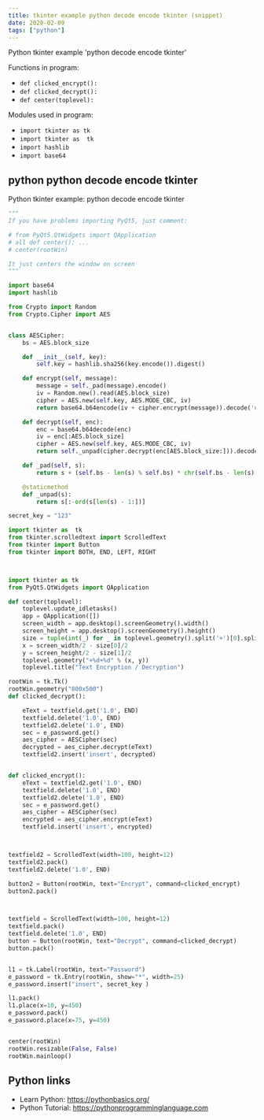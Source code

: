 ```yaml
---
title: tkinter example python decode encode tkinter (snippet)
date: 2020-02-09
tags: ["python"]
---
```

Python tkinter example 'python decode encode tkinter'

Functions in program: 
* `def clicked_encrypt():`
* `def clicked_decrypt():`
* `def center(toplevel):`

Modules used in program: 
* `import tkinter as tk`
* `import tkinter as  tk`
* `import hashlib`
* `import base64`

## python python decode encode tkinter

Python tkinter example: python decode encode tkinter

```python
"""
If you have problems importing PyQt5, just comment:

# from PyQt5.QtWidgets import QApplication
# all def center(): ...
# center(rootWin)

It just centers the window on screen
"""

import base64
import hashlib

from Crypto import Random
from Crypto.Cipher import AES


class AESCipher:
	bs = AES.block_size

	def __init__(self, key):
		self.key = hashlib.sha256(key.encode()).digest()

	def encrypt(self, message):
		message = self._pad(message).encode()
		iv = Random.new().read(AES.block_size)
		cipher = AES.new(self.key, AES.MODE_CBC, iv)
		return base64.b64encode(iv + cipher.encrypt(message)).decode('utf-8')

	def decrypt(self, enc):
		enc = base64.b64decode(enc)
		iv = enc[:AES.block_size]
		cipher = AES.new(self.key, AES.MODE_CBC, iv)
		return self._unpad(cipher.decrypt(enc[AES.block_size:])).decode('utf-8')

	def _pad(self, s):
		return s + (self.bs - len(s) % self.bs) * chr(self.bs - len(s) % self.bs)

	@staticmethod
	def _unpad(s):
		return s[:-ord(s[len(s) - 1:])]

secret_key = "123"

import tkinter as  tk
from tkinter.scrolledtext import ScrolledText
from tkinter import Button
from tkinter import BOTH, END, LEFT, RIGHT



import tkinter as tk
from PyQt5.QtWidgets import QApplication

def center(toplevel):
	toplevel.update_idletasks()
	app = QApplication([])
	screen_width = app.desktop().screenGeometry().width()
	screen_height = app.desktop().screenGeometry().height()
	size = tuple(int(_) for _ in toplevel.geometry().split('+')[0].split('x'))
	x = screen_width/2 - size[0]/2
	y = screen_height/2 - size[1]/2
	toplevel.geometry("+%d+%d" % (x, y))
	toplevel.title("Text Encryption / Decryption")

rootWin = tk.Tk()
rootWin.geometry("800x500")
def clicked_decrypt():

	eText = textfield.get('1.0', END)
	textfield.delete('1.0', END)
	textfield2.delete('1.0', END)
	sec = e_password.get()
	aes_cipher = AESCipher(sec)
	decrypted = aes_cipher.decrypt(eText)
	textfield2.insert('insert', decrypted)


def clicked_encrypt():
	eText = textfield2.get('1.0', END)
	textfield.delete('1.0', END)
	textfield2.delete('1.0', END)
	sec = e_password.get()
	aes_cipher = AESCipher(sec)
	encrypted = aes_cipher.encrypt(eText)
	textfield.insert('insert', encrypted)



textfield2 = ScrolledText(width=100, height=12)
textfield2.pack()
textfield2.delete('1.0', END)

button2 = Button(rootWin, text="Encrypt", command=clicked_encrypt)
button2.pack()



textfield = ScrolledText(width=100, height=12)
textfield.pack()
textfield.delete('1.0', END)
button = Button(rootWin, text="Decrypt", command=clicked_decrypt)
button.pack()


l1 = tk.Label(rootWin, text="Password")
e_password = tk.Entry(rootWin, show="*", width=25)
e_password.insert("insert", secret_key )

l1.pack()
l1.place(x=10, y=450)
e_password.pack()
e_password.place(x=75, y=450)


center(rootWin)
rootWin.resizable(False, False)
rootWin.mainloop()

```

## Python links

- Learn Python: https://pythonbasics.org/
- Python Tutorial: https://pythonprogramminglanguage.com
